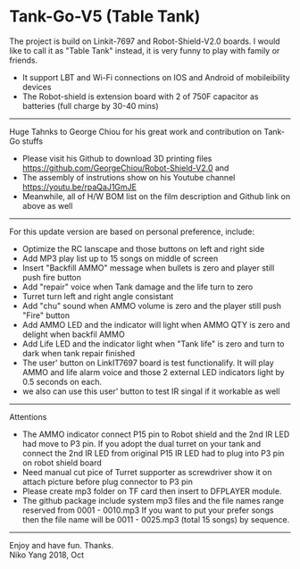 # Tank-Go-V5 (Table Tank)
The project is build on Linkit-7697 and Robot-Shield-V2.0 boards. 
I would like to call it as "Table Tank" instead, it is very funny to play with family or friends.
  - It support LBT and Wi-Fi connections on IOS and Android of mobileibility devices 
  - The Robot-shield is extension board with 2 of 750F capacitor as batteries (full charge by 30-40 mins)  
----------------------------------------------------------------------------------------------------------------
Huge Tahnks to George Chiou for his great work and contribution on Tank-Go stuffs 
  - Please visit his Github to download 3D printing files https://github.com/GeorgeChiou/Robot-Shield-V2.0 and 
  - The assembly of instrutions show on his Youtube channel https://youtu.be/rpaQaJ1GmJE
  - Meanwhile, all of H/W BOM list on the film description and Github link on above as well
----------------------------------------------------------------------------------------------------------------
For this update version are based on personal preference, include:
  - Optimize the RC lanscape and those buttons on left and right side 
  - Add MP3 play list up to 15 songs on middle of screen 
  - Insert "Backfill AMMO" message when bullets is zero and player still push fire button 
  - Add "repair" voice when Tank damage and the life turn to zero
  - Turret turn left and right angle consistant
  - Add "chu" sound when AMMO volume is zero and the player still push "Fire" button
  - Add AMMO LED and the indicator will light when AMMO QTY is zero and delight when backfil AMMO
  - Add Life LED and the indicator light when "Tank life" is zero and turn to dark when tank repair finished 
  - The user' button on LinkIT7697 board is test functionalify. It will play AMMO and life alarm 
    voice and those 2 external LED indicators light by 0.5 seconds on each. 
  - we also can use this user' button to test IR singal if it workable as well
----------------------------------------------------------------------------------------------------------------
Attentions
  - The AMMO indicator connect P15 pin to Robot shield and the 2nd IR LED had move to P3 pin. 
    If you adopt the dual turret on your tank and connect the 2nd IR LED from original P15 IR LED had to plug 
    into P3 pin on robot shield board   
  - Need manual cut pice of Turret supporter as screwdriver show it on attach picture before plug connector to P3 pin
  - Please create mp3 folder on TF card then insert to DFPLAYER module. 
  - The github package include system mp3 files and the file names range reserved from 0001 - 0010.mp3 
    If you want to put your prefer songs then the file name will be 0011 - 0025.mp3 (total 15 songs) by sequence.
----------------------------------------------------------------------------------------------------------------
Enjoy and have fun. Thanks.  
Niko Yang 2018, Oct 
